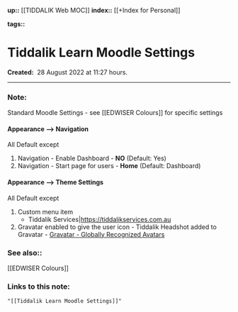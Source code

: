 **up::** [[TIDDALIK Web MOC]]
**index::** [[+Index for Personal]]
 

**tags::** 

# Tiddalik Learn Moodle Settings

**Created:**  28 August 2022 at  11:27 hours.

___
### Note:

Standard Moodle Settings - see [[EDWISER Colours]] for specific settings
#### Appearance --> Navigation
All Default except
1. Navigation - Enable Dashboard - **NO** (Default: Yes)
2. Navigation - Start page for users - **Home** (Default: Dashboard)

#### Appearance --> Theme Settings
 All Default except
 1. Custom menu item
	 - Tiddalik Services|https://tiddalikservices.com.au
2. Gravatar enabled to give the user icon - Tiddalik Headshot added to Gravatar - [Gravatar - Globally Recognized Avatars](https://en.gravatar.com/)


### See also:: 

[[EDWISER Colours]]

### Links to this note:
```query
"[[Tiddalik Learn Moodle Settings]]"
```

